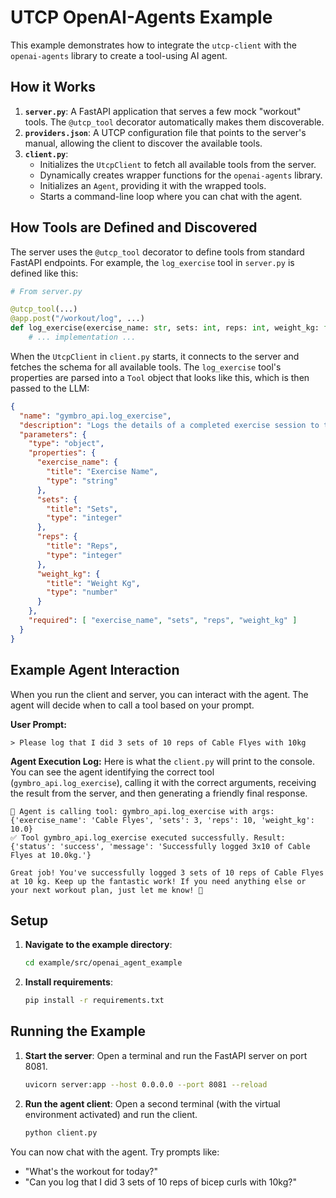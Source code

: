 # UTCP OpenAI-Agents Example

This example demonstrates how to integrate the `utcp-client` with the `openai-agents` library to create a tool-using AI agent.

## How it Works

1.  **`server.py`**: A FastAPI application that serves a few mock "workout" tools. The `@utcp_tool` decorator automatically makes them discoverable.
2.  **`providers.json`**: A UTCP configuration file that points to the server's manual, allowing the client to discover the available tools.
3.  **`client.py`**:
    *   Initializes the `UtcpClient` to fetch all available tools from the server.
    *   Dynamically creates wrapper functions for the `openai-agents` library.
    *   Initializes an `Agent`, providing it with the wrapped tools.
    *   Starts a command-line loop where you can chat with the agent.

## How Tools are Defined and Discovered

The server uses the `@utcp_tool` decorator to define tools from standard FastAPI endpoints. For example, the `log_exercise` tool in `server.py` is defined like this:

```python
# From server.py

@utcp_tool(...)
@app.post("/workout/log", ...)
def log_exercise(exercise_name: str, sets: int, reps: int, weight_kg: float):
    # ... implementation ...
```

When the `UtcpClient` in `client.py` starts, it connects to the server and fetches the schema for all available tools. The `log_exercise` tool's properties are parsed into a `Tool` object that looks like this, which is then passed to the LLM:

```json
{
  "name": "gymbro_api.log_exercise",
  "description": "Logs the details of a completed exercise session to the user's history.",
  "parameters": {
    "type": "object",
    "properties": {
      "exercise_name": {
        "title": "Exercise Name",
        "type": "string"
      },
      "sets": {
        "title": "Sets",
        "type": "integer"
      },
      "reps": {
        "title": "Reps",
        "type": "integer"
      },
      "weight_kg": {
        "title": "Weight Kg",
        "type": "number"
      }
    },
    "required": [ "exercise_name", "sets", "reps", "weight_kg" ]
  }
}
```

## Example Agent Interaction

When you run the client and server, you can interact with the agent. The agent will decide when to call a tool based on your prompt.

**User Prompt:**
```
> Please log that I did 3 sets of 10 reps of Cable Flyes with 10kg
```

**Agent Execution Log:**
Here is what the `client.py` will print to the console. You can see the agent identifying the correct tool (`gymbro_api.log_exercise`), calling it with the correct arguments, receiving the result from the server, and then generating a friendly final response.

```
🤖 Agent is calling tool: gymbro_api.log_exercise with args: {'exercise_name': 'Cable Flyes', 'sets': 3, 'reps': 10, 'weight_kg': 10.0}
✅ Tool gymbro_api.log_exercise executed successfully. Result: {'status': 'success', 'message': 'Successfully logged 3x10 of Cable Flyes at 10.0kg.'}

Great job! You've successfully logged 3 sets of 10 reps of Cable Flyes at 10 kg. Keep up the fantastic work! If you need anything else or your next workout plan, just let me know! 💪
```

## Setup

1.  **Navigate to the example directory**:
    ```sh
    cd example/src/openai_agent_example
    ```
2.  **Install requirements**:
    ```sh
    pip install -r requirements.txt
    ```

## Running the Example

1.  **Start the server**:
    Open a terminal and run the FastAPI server on port 8081.
    ```sh
    uvicorn server:app --host 0.0.0.0 --port 8081 --reload
    ```

2.  **Run the agent client**:
    Open a second terminal (with the virtual environment activated) and run the client.
    ```sh
    python client.py
    ```

You can now chat with the agent. Try prompts like:
*   "What's the workout for today?"
*   "Can you log that I did 3 sets of 10 reps of bicep curls with 10kg?" 
